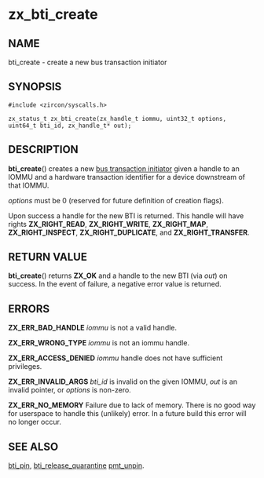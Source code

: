 # zx_bti_create

## NAME

bti_create - create a new bus transaction initiator

## SYNOPSIS

```
#include <zircon/syscalls.h>

zx_status_t zx_bti_create(zx_handle_t iommu, uint32_t options, uint64_t bti_id, zx_handle_t* out);

```

## DESCRIPTION

**bti_create**() creates a new [bus transaction initiator](../objects/bus_transaction_initiator.md)
given a handle to an IOMMU and a hardware transaction identifier for a device
downstream of that IOMMU.

*options* must be 0 (reserved for future definition of creation flags).

Upon success a handle for the new BTI is returned.  This handle will have rights
**ZX_RIGHT_READ**, **ZX_RIGHT_WRITE**, **ZX_RIGHT_MAP**, **ZX_RIGHT_INSPECT**,
**ZX_RIGHT_DUPLICATE**, and **ZX_RIGHT_TRANSFER**.

## RETURN VALUE

**bti_create**() returns **ZX_OK** and a handle to the new BTI
(via *out*) on success.  In the event of failure, a negative error value
is returned.

## ERRORS

**ZX_ERR_BAD_HANDLE**  *iommu* is not a valid handle.

**ZX_ERR_WRONG_TYPE**  *iommu* is not an iommu handle.

**ZX_ERR_ACCESS_DENIED**  *iommu* handle does not have sufficient privileges.

**ZX_ERR_INVALID_ARGS**  *bti_id* is invalid on the given IOMMU,
*out* is an invalid pointer, or *options* is non-zero.

**ZX_ERR_NO_MEMORY**  Failure due to lack of memory.
There is no good way for userspace to handle this (unlikely) error.
In a future build this error will no longer occur.

## SEE ALSO

[bti_pin](bti_pin.md),
[bti_release_quarantine](bti_release_quarantine.md)
[pmt_unpin](pmt_unpin.md).
